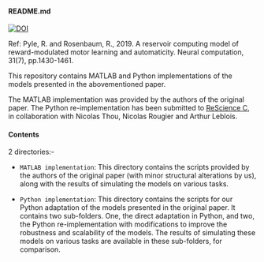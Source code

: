 #### README.md



[![DOI](https://zenodo.org/badge/DOI/10.5281/zenodo.4596425.svg)](https://doi.org/10.5281/zenodo.4596425)


Ref: 
Pyle, R. and Rosenbaum, R., 2019.
A reservoir computing model of reward-modulated motor learning and automaticity.
Neural computation, 31(7), pp.1430-1461.

This repository contains MATLAB and Python implementations of the models presented in the  abovementioned paper.

The MATLAB implementation was provided by the authors of the original paper.
The Python re-implementation has been submitted to [ReScience C](https://rescience-c.github.io/),  in collaboration with Nicolas Thou, Nicolas Rougier and Arthur Leblois.

#### Contents

2 directories:-

- `MATLAB implementation`:  This directory contains the scripts provided by the authors of the original paper (with minor structural alterations by us), along with the results of simulating the models on various tasks.

- `Python implementation`:  This directory contains the scripts for our Python adaptation of the models presented in the original paper. It contains two sub-folders. One, the direct adaptation in Python, and two, the Python re-implementation with modifications to improve the robustness and scalability of the models. The results of simulating these models on various tasks are available in these sub-folders, for comparison.